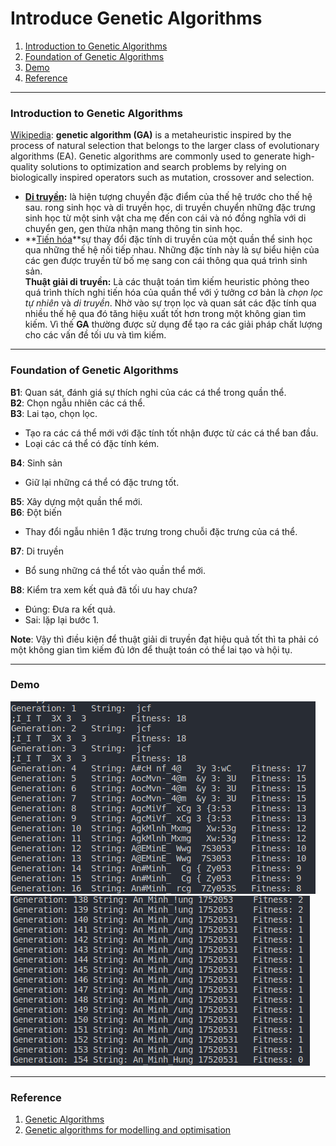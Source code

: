 # Introduce Genetic Algorithms
1. [Introduction to Genetic Algorithms](#Introduction-to-Genetic-Algorithms)
2. [Foundation of Genetic Algorithms](#Foundation-of-Genetic-Algorithms)
3. [Demo](#Demo)
4. [Reference](#Reference)
---
### Introduction to Genetic Algorithms
[Wikipedia](https://en.wikipedia.org/wiki/Genetic_algorithm): **genetic algorithm (GA)** is a metaheuristic inspired by the process of natural selection that belongs to the larger class of evolutionary algorithms (EA). Genetic algorithms are commonly used to generate high-quality solutions to optimization and search problems by relying on biologically inspired operators such as mutation, crossover and selection.  
* **[Di truyền](https://vi.wikipedia.org/wiki/Di_truy%E1%BB%81n):** là hiện tượng chuyền đặc điểm của thế hệ trước cho thế hệ sau. rong sinh học và di truyền học, di truyền chuyển những đặc trưng sinh học từ một sinh vật cha mẹ đến con cái và nó đồng nghĩa với di chuyển gen, gen thừa nhận mang thông tin sinh học. 
* **[Tiến hóa](https://vi.wikipedia.org/wiki/Ti%E1%BA%BFn_h%C3%B3a)**sự thay đổi đặc tính di truyền của một quần thể sinh học qua những thế hệ nối tiếp nhau. Những đặc tính này là sự biểu hiện của các gen được truyền từ bố mẹ sang con cái thông qua quá trình sinh sản.  
**Thuật giải di truyền:** Là các thuật toán tìm kiếm heuristic phỏng theo quá trình thích nghi tiến hóa của quần thể với ý tưởng cơ bản là *chọn lọc tự nhiên* và *di truyền*. Nhờ vào sự trọn lọc và quan sát các đặc tính qua nhiều thế hệ qua đó tăng hiệu xuất tốt hơn trong một không gian tìm kiếm. Vì thế **GA** thường được sử dụng để tạo ra các giải pháp chất lượng cho các vấn đề tối ưu và tìm kiếm.  
---
### Foundation of Genetic Algorithms
**B1**: Quan sát, đánh giá sự thích nghi của các cá thể trong quần thể.  
**B2**: Chọn ngẫu nhiên các cá thể.  
**B3**: Lai tạo, chọn lọc. 
* Tạo ra các cá thể mới với đặc tính tốt nhận được từ các cá thể ban đầu.
* Loại các cá thể có đặc tính kém.  

**B4**: Sinh sản
* Giữ lại những cá thể có đặc trưng tốt.

**B5**: Xây dựng một quần thể mới.  
**B6**: Đột biến
* Thay đổi ngẫu nhiên 1 đặc trưng trong chuỗi đặc trưng của cá thể.

**B7**: Di truyền 
* Bổ sung những cá thể tốt vào quần thể mới.

**B8**: Kiểm tra xem kết quả đã tối ưu hay chưa?
* Đúng: Đưa ra kết quả.
* Sai: lặp lại bước 1.

**Note**: Vậy thì điều kiện để thuật giải di truyền đạt hiệu quả tốt thì ta phải có một không gian tìm kiếm đủ lớn để thuật toán có thể lai tạo và hội tụ.  

---
### Demo
![Result1](pic1.png)
![Result2](pic2.png)

---
### Reference
1. [Genetic Algorithms](https://www.geeksforgeeks.org/genetic-algorithms/)
2. [Genetic algorithms for modelling and optimisation](https://www.sciencedirect.com/science/article/pii/S0377042705000774)
